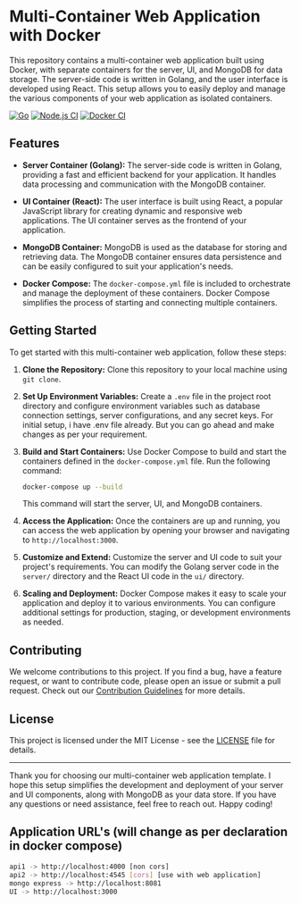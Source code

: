 # Multi-Container Web Application with Docker

This repository contains a multi-container web application built using Docker, with separate containers for the server, UI, and MongoDB for data storage. The server-side code is written in Golang, and the user interface is developed using React. This setup allows you to easily deploy and manage the various components of your web application as isolated containers.

[![Go](https://github.com/chrispeterjeyaraj/multi-container-web-application-starterkit/actions/workflows/go.yml/badge.svg)](https://github.com/chrispeterjeyaraj/multi-container-web-application-starterkit/actions/workflows/go.yml)   [![Node.js CI](https://github.com/chrispeterjeyaraj/multi-container-web-application-starterkit/actions/workflows/node.js.yml/badge.svg)](https://github.com/chrispeterjeyaraj/multi-container-web-application-starterkit/actions/workflows/node.js.yml) [![Docker CI](https://github.com/chrispeterjeyaraj/multi-container-web-application-starterkit/actions/workflows/docker-image.yml/badge.svg)](https://github.com/chrispeterjeyaraj/multi-container-web-application-starterkit/actions/workflows/docker-image.yml)

## Features

- **Server Container (Golang):** The server-side code is written in Golang, providing a fast and efficient backend for your application. It handles data processing and communication with the MongoDB container.

- **UI Container (React):** The user interface is built using React, a popular JavaScript library for creating dynamic and responsive web applications. The UI container serves as the frontend of your application.

- **MongoDB Container:** MongoDB is used as the database for storing and retrieving data. The MongoDB container ensures data persistence and can be easily configured to suit your application's needs.

- **Docker Compose:** The `docker-compose.yml` file is included to orchestrate and manage the deployment of these containers. Docker Compose simplifies the process of starting and connecting multiple containers.

## Getting Started

To get started with this multi-container web application, follow these steps:

1. **Clone the Repository:** Clone this repository to your local machine using `git clone`.

2. **Set Up Environment Variables:** Create a `.env` file in the project root directory and configure environment variables such as database connection settings, server configurations, and any secret keys. For initial setup, i have .env file already. But you can go ahead and make changes as per your requirement.

3. **Build and Start Containers:** Use Docker Compose to build and start the containers defined in the `docker-compose.yml` file. Run the following command:

   ```bash
   docker-compose up --build
   ```

   This command will start the server, UI, and MongoDB containers.

4. **Access the Application:** Once the containers are up and running, you can access the web application by opening your browser and navigating to `http://localhost:3000`.

5. **Customize and Extend:** Customize the server and UI code to suit your project's requirements. You can modify the Golang server code in the `server/` directory and the React UI code in the `ui/` directory.

6. **Scaling and Deployment:** Docker Compose makes it easy to scale your application and deploy it to various environments. You can configure additional settings for production, staging, or development environments as needed.

## Contributing

We welcome contributions to this project. If you find a bug, have a feature request, or want to contribute code, please open an issue or submit a pull request. Check out our [Contribution Guidelines](CONTRIBUTING.md) for more details.

## License

This project is licensed under the MIT License - see the [LICENSE](LICENSE) file for details.

---

Thank you for choosing our multi-container web application template. I hope this setup simplifies the development and deployment of your server and UI components, along with MongoDB as your data store. If you have any questions or need assistance, feel free to reach out. Happy coding!

## Application URL's (will change as per declaration in docker compose)
```sh
api1 -> http://localhost:4000 [non cors]
api2 -> http://localhost:4545 [cors] [use with web application]
mongo express -> http://localhost:8081
UI -> http://localhost:3000
```